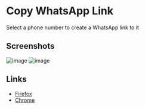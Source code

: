 # Copy WhatsApp Link

Select a phone number to create a WhatsApp link to it

## Screenshots
![image](https://user-images.githubusercontent.com/7194491/215511336-c274e389-e346-432f-9b77-f28637df8268.png)
![image](https://user-images.githubusercontent.com/7194491/215511285-19686f73-827f-4bcd-836d-9b7758437e5d.png)

## Links
* [Firefox](https://addons.mozilla.org/en-US/firefox/addon/open-whatsapp-chat/)
* [Chrome](https://chrome.google.com/webstore/detail/bjofkminejeelndbdoadmklpgjienfla/)
